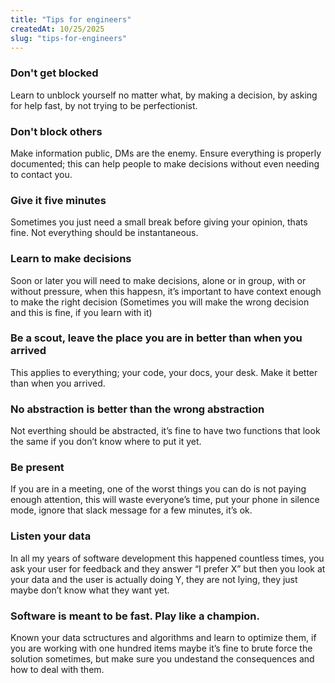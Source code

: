 ```yaml
---
title: "Tips for engineers"
createdAt: 10/25/2025
slug: "tips-for-engineers"
---
```


### Don't get blocked

Learn to unblock yourself no matter what, by making a decision, by asking for help fast, by not trying to be perfectionist.

### Don't block others

Make information public, DMs are the enemy. Ensure everything is properly documented; this can help people to make decisions without even needing to contact you.

### Give it five minutes

Sometimes you just need a small break before giving your opinion, thats fine. Not everything should be instantaneous.

### Learn to make decisions

Soon or later you will need to make decisions, alone or in group, with or without pressure, when this happesn, it’s important to have context enough to make the right decision (Sometimes you will make the wrong decision and this is fine, if you learn with it)

### Be a scout, leave the place you are in better than when you arrived

This applies to everything; your code, your docs, your desk. Make it better than when you arrived.

### No abstraction is better than the wrong abstraction

Not everthing should be abstracted, it’s fine to have two functions that look the same if you don’t know where to put it yet.

### Be present

If you are in a meeting, one of the worst things you can do is not paying enough attention, this will waste everyone’s time, put your phone in silence mode, ignore that slack message for a few minutes, it’s ok.

### Listen your data

In all my years of software development this happened countless times, you ask your user for feedback and they answer “I prefer X” but then you look at your data and the user is actually doing Y, they are not lying, they just maybe don’t know what they want yet.

### Software is meant to be fast. Play like a champion.

Known your data sctructures and algorithms and learn to optimize them, if you are working with one hundred items maybe it’s fine to brute force the solution sometimes, but make sure you undestand the consequences and how to deal with them.
